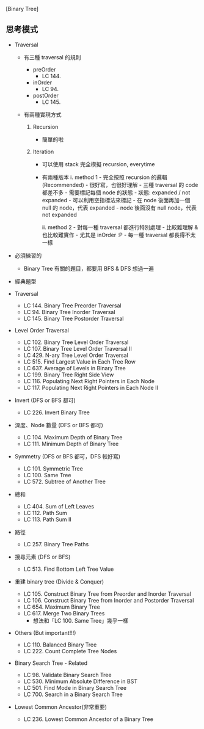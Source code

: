 [Binary Tree]

## 思考模式
- Traversal
    - 有三種 traversal 的規則
        - preOrder
            - LC 144.
        - inOrder
            - LC 94.
        - postOrder
            - LC 145.
    
    - 有兩種實現方式
        1. Recursion
            - 簡單的啦
               
        2. Iteration 
            - 可以使用 stack 完全模擬 recursion, everytime
            - 有兩種版本 
                i. method 1 
                    - 完全按照 recursion 的邏輯 (Recommended)
                    - 很好寫，也很好理解
                    - 三種 traversal 的 code 都差不多
                    - 需要標記每個 node 的狀態
                        - 狀態: expanded / not expanded
                        - 可以利用空指標法來標記
                            - 在 node 後面再加一個 null 的 node，代表 expanded
                            - node 後面沒有 null node，代表 not expanded

                ii. method 2
                    - 對每一種 traversal 都進行特別處理
                    - 比較難理解 & 也比較難實作
                        - 尤其是 inOrder :P
                    - 每一種 traversal 都長得不太一樣
     
- 必須練習的
    - Binary Tree 有關的題目，都要用 BFS & DFS 想過一遍

- 經典題型
- Traversal 
    - LC 144. Binary Tree Preorder Traversal
    - LC 94. Binary Tree Inorder Traversal
    - LC 145. Binary Tree Postorder Traversal

- Level Order Traversal
    - LC 102. Binary Tree Level Order Traversal
    - LC 107. Binary Tree Level Order Traversal II
    - LC 429. N-ary Tree Level Order Traversal
    - LC 515. Find Largest Value in Each Tree Row
    - LC 637. Average of Levels in Binary Tree
    - LC 199. Binary Tree Right Side View
    - LC 116. Populating Next Right Pointers in Each Node
    - LC 117. Populating Next Right Pointers in Each Node II
 
- Invert (DFS or BFS 都可)
    - LC 226. Invert Binary Tree

- 深度、Node 數量 (DFS or BFS 都可)
    - LC 104. Maximum Depth of Binary Tree
    - LC 111. Minimum Depth of Binary Tree
    
- Symmetry (DFS or BFS 都可，DFS 較好寫)
    - LC 101. Symmetric Tree
    - LC 100. Same Tree
    - LC 572. Subtree of Another Tree

- 總和
    - LC 404. Sum of Left Leaves
    - LC 112. Path Sum
    - LC 113. Path Sum II

- 路徑
    - LC 257. Binary Tree Paths

- 搜尋元素 (DFS or BFS)
    - LC 513. Find Bottom Left Tree Value
     
- 重建 binary tree (Divide & Conquer)
    - LC 105. Construct Binary Tree from Preorder and Inorder Traversal
    - LC 106. Construct Binary Tree from Inorder and Postorder Traversal
    - LC 654. Maximum Binary Tree
    - LC 617. Merge Two Binary Trees
        - 想法和「LC 100. Same Tree」幾乎一樣

- Others (But important!!!)
    - LC 110. Balanced Binary Tree
    - LC 222. Count Complete Tree Nodes

- Binary Search Tree - Related
    - LC 98. Validate Binary Search Tree
    - LC 530. Minimum Absolute Difference in BST
    - LC 501. Find Mode in Binary Search Tree
    - LC 700. Search in a Binary Search Tree

- Lowest Common Ancestor(非常重要)
    - LC 236. Lowest Common Ancestor of a Binary Tree